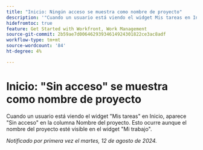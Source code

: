```yaml
---
title: "Inicio: Ningún acceso se muestra como nombre de proyecto"
description: '"Cuando un usuario está viendo el widget Mis tareas en Inicio, No aparece ningún acceso en la columna Nombre del proyecto. Esto ocurre aunque el nombre del proyecto esté visible en el widget Mi trabajo".'
hidefromtoc: true
feature: Get Started with Workfront, Work Management
source-git-commit: 2b59ae7d00646293934614924301822ce3ac8adf
workflow-type: tm+mt
source-wordcount: '84'
ht-degree: 4%

---
```



# Inicio: &quot;Sin acceso&quot; se muestra como nombre de proyecto

Cuando un usuario está viendo el widget &quot;Mis tareas&quot; en Inicio, aparece &quot;Sin acceso&quot; en la columna Nombre del proyecto. Esto ocurre aunque el nombre del proyecto esté visible en el widget &quot;Mi trabajo&quot;.

_Notificado por primera vez el martes, 12 de agosto de 2024._
